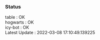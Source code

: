 ### Status


table : OK  
hogwarts : OK  
icy-bot : OK  
Latest Update : 2022-03-08 17:10:49.139225
